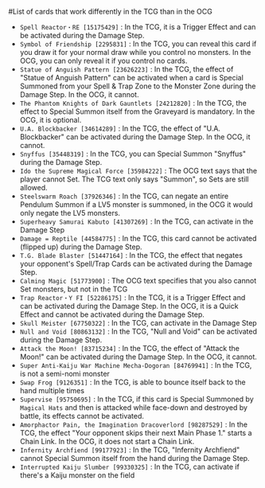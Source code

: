 #List of cards that work differently in the TCG than in the OCG

- `Spell Reactor・RE [15175429]` : In the TCG, it is a Trigger Effect and can be activated during the Damage Step.  
- `Symbol of Friendship [2295831]` : In the TCG, you can reveal this card if you draw it for your normal draw while you control no monsters. In the OCG, you can only reveal it if you control no cards.  
- `Statue of Anguish Pattern [23626223]` : In the TCG, the effect of "Statue of Anguish Pattern" can be activated when a card is Special Summoned from your Spell & Trap Zone to the Monster Zone during the Damage Step. In the OCG, it cannot.  
- `The Phantom Knights of Dark Gauntlets [24212820]` : In the TCG, the effect to Special Summon itself from the Graveyard is mandatory. In the OCG, it is optional.  
- `U.A. Blockbacker [34614289]` : In the TCG, the effect of "U.A. Blockbacker" can be activated during the Damage Step. In the OCG, it cannot. 
- `Snyffus [35448319]` : In the TCG, you can Special Summon "Snyffus" during the Damage Step.   
- `Ido the Supreme Magical Force [35984222]` : The OCG text says that the player cannot Set. The TCG text only says "Summon", so Sets are still allowed.  
- `Steelswarm Roach [37926346]` : In the TCG, can negate an entire Pendulum Summon if a LV5 monster is summoned, in the OCG it would only negate the LV5 monsters.  
- `Superheavy Samurai Kabuto [41307269]` : In the TCG, can activate in the Damage Step  
- `Damage = Reptile [44584775]` : In the TCG, this card cannot be activated (flipped up) during the Damage Step.  
- `T.G. Blade Blaster [51447164]` : In the TCG, the effect that negates your opponent's Spell/Trap Cards can be activated during the Damage Step.  
- `Calming Magic [51773900]` : The OCG text specifies that you also cannot Set monsters, but not in the TCG  
- `Trap Reactor・Y FI [52286175]` : In the TCG, it is a Trigger Effect and can be activated during the Damage Step. In the OCG, it is a Quick Effect and cannot be activated during the Damage Step.  
- `Skull Meister [67750322]` : In the TCG, can activate in the Damage Step  
- `Null and Void [80863132]` : In the TCG, "Null and Void" can be activated during the Damage Step.  
- `Attack the Moon! [83715234]` : In the TCG, the effect of "Attack the Moon!" can be activated during the Damage Step. In the OCG, it cannot.  
- `Super Anti-Kaiju War Machine Mecha-Dogoran [84769941]` : In the TCG, is not a semi-nomi monster  
- `Swap Frog [9126351]` : In the TCG, is able to bounce itself back to the hand multiple times  
- `Supervise [95750695]` : In the TCG, if this card is Special Summoned by `Magical Hats` and then is attacked while face-down and destroyed by battle, its effects cannot be activated.  
- `Amorphactor Pain, the Imagination Dracoverlord [98287529]` : In the TCG, the effect "Your opponent skips their next Main Phase 1." starts a Chain Link. In the OCG, it does not start a Chain Link.
- `Infernity Archfiend [99177923]` : In the TCG, "Infernity Archfiend" cannot Special Summon itself from the hand during the Damage Step.  
- `Interrupted Kaiju Slumber [99330325]` : In the TCG, can activate if there's a Kaiju monster on the field  
